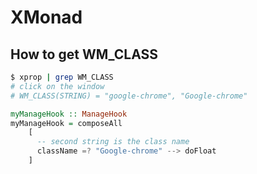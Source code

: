 # XMonad

## How to get WM_CLASS

```bash
$ xprop | grep WM_CLASS
# click on the window
# WM_CLASS(STRING) = "google-chrome", "Google-chrome"
```

```haskell
myManageHook :: ManageHook
myManageHook = composeAll
    [ 
      -- second string is the class name
      className =? "Google-chrome" --> doFloat
    ]
```